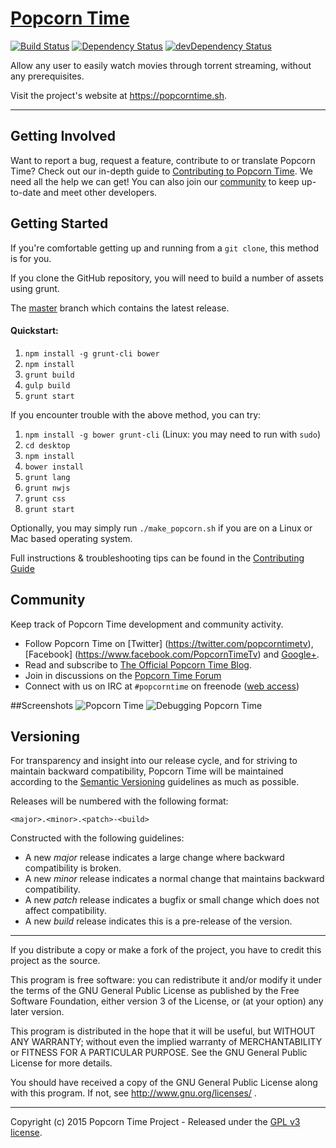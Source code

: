# [Popcorn Time](https://github.com/popcorn-official/popcorn-desktop)

[![Build Status](https://travis-ci.org/popcorn-official/popcorn-desktop.svg?branch=master)](https://travis-ci.org/popcorn-official/popcorn-desktop)
[![Dependency Status](https://david-dm.org/popcorn-official/popcorn-desktop.svg)](https://david-dm.org/popcorn-official/popcorn-desktop)
[![devDependency Status](https://david-dm.org/popcorn-official/popcorn-desktop/dev-status.svg)](https://david-dm.org/popcorn-official/popcorn-desktop#info=devDependencies)

Allow any user to easily watch movies through torrent streaming, without any prerequisites.

Visit the project's website at <https://popcorntime.sh>.

***

## Getting Involved

Want to report a bug, request a feature, contribute to or translate Popcorn Time? Check out our in-depth guide to [Contributing to Popcorn Time](CONTRIBUTING.md#contributing-to-popcorn-time). We need all the help we can get! You can also join our [community](README.md#community) to keep up-to-date and meet other developers.

## Getting Started

If you're comfortable getting up and running from a `git clone`, this method is for you.

If you clone the GitHub repository, you will need to build a number of assets using grunt.

The [master](https://github.com/popcorn-official/popcorn-desktop) branch which contains the latest release.

#### Quickstart:

1. `npm install -g grunt-cli bower`
2. `npm install`
3. `grunt build`
4. `gulp build`
5. `grunt start`

If you encounter trouble with the above method, you can try:

1. `npm install -g bower grunt-cli` (Linux: you may need to run with `sudo`)
1. `cd desktop`
1. `npm install`
1. `bower install`
1. `grunt lang`
1. `grunt nwjs`
1. `grunt css`
1. `grunt start`

Optionally, you may simply run `./make_popcorn.sh` if you are on a Linux or Mac based operating system.

Full instructions & troubleshooting tips can be found in the [Contributing Guide](CONTRIBUTING.md#contributing-to-popcorn-time)

<a name="community"></a>
## Community

Keep track of Popcorn Time development and community activity.

* Follow Popcorn Time on [Twitter] (https://twitter.com/popcorntimetv), [Facebook] (https://www.facebook.com/PopcornTimeTv) and [Google+](https://plus.google.com/communities/111003619134556931561).
* Read and subscribe to [The Official Popcorn Time Blog](http://blog.popcorntime.sh).
* Join in discussions on the [Popcorn Time Forum](https://reddit.com/r/PopCornTime/)
* Connect with us on IRC at `#popcorntime` on freenode ([web access](http://webchat.freenode.net/?channels=popcorntime))

##Screenshots
![Popcorn Time](https://cloud.githubusercontent.com/assets/8317250/10714437/b1e1dc8c-7b32-11e5-9c25-d9fbd5b2f3bd.png)
![Debugging Popcorn Time](https://cloud.githubusercontent.com/assets/8317250/10714430/add70234-7b32-11e5-9be7-1de539d865ba.png)


## Versioning

For transparency and insight into our release cycle, and for striving to maintain backward compatibility, Popcorn Time will be maintained according to the [Semantic Versioning](http://semver.org/) guidelines as much as possible.

Releases will be numbered with the following format:

`<major>.<minor>.<patch>-<build>`

Constructed with the following guidelines:

* A new *major* release indicates a large change where backward compatibility is broken.
* A new *minor* release indicates a normal change that maintains backward compatibility.
* A new *patch* release indicates a bugfix or small change which does not affect compatibility.
* A new *build* release indicates this is a pre-release of the version.


***

If you distribute a copy or make a fork of the project, you have to credit this project as the source.

This program is free software: you can redistribute it and/or modify it under the terms of the GNU General Public License as published by the Free Software Foundation, either version 3 of the License, or (at your option) any later version.

This program is distributed in the hope that it will be useful, but WITHOUT ANY WARRANTY; without even the implied warranty of MERCHANTABILITY or FITNESS FOR A PARTICULAR PURPOSE.  See the GNU General Public License for more details.

You should have received a copy of the GNU General Public License along with this program.  If not, see http://www.gnu.org/licenses/ .

***

Copyright (c) 2015 Popcorn Time Project - Released under the
[GPL v3 license](LICENSE.txt).
